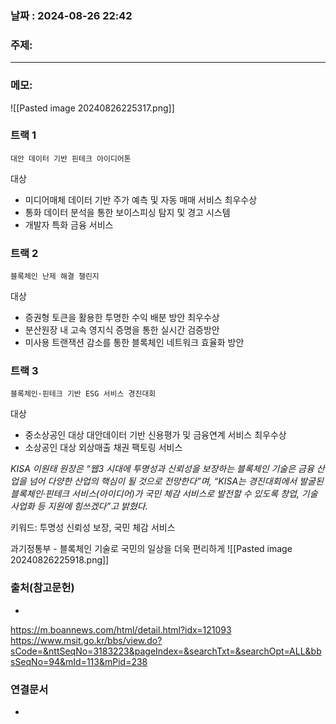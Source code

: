 
### 날짜 : 2024-08-26 22:42

### 주제: 

---
### 메모: 
![[Pasted image 20240826225317.png]]
### 트랙 1
	대안 데이터 기반 핀테크 아이디어톤

대상
- 미디어매체 데이터 기반 주가 예측 및 자동 매매 서비스
최우수상
- 통화 데이터 분석을 통한 보이스피싱 탐지 및 경고 시스템
- 개발자 특화 금융 서비스

### 트랙 2
	블록체인 난제 해결 챌린지
대상
- 증권형 토큰을 활용한 투명한 수익 배분 방안
최우수상
- 분산원장 내 고속 영지식 증명을 통한 실시간 검증방안
- 미사용 트랜잭션 감소를 통한 블록체인 네트워크 효율화 방안

### 트랙 3
	블록체인·핀테크 기반 ESG 서비스 경진대회
대상
- 중소상공인 대상 대안데이터 기반 신용평가 및 금융연계 서비스
최우수상
- 소상공인 대상 외상매출 채권 팩토링 서비스

*KISA 이원태 원장은 “웹3 시대에 투명성과 신뢰성을 보장하는 블록체인 기술은 금융 산업을 넘어 다양한 산업의 핵심이 될 것으로 전망한다”며, “KISA는 경진대회에서 발굴된 블록체인·핀테크 서비스(아이디어)가 국민 체감 서비스로 발전할 수 있도록 창업, 기술 사업화 등 지원에 힘쓰겠다”고 밝혔다.*

키워드: 투명성 신뢰성 보장, 국민 체감 서비스

과기정통부 - 블록체인 기술로 국민의 일상을 더욱 편리하게
![[Pasted image 20240826225918.png]]


### 출처(참고문헌)
-
https://m.boannews.com/html/detail.html?idx=121093
https://www.msit.go.kr/bbs/view.do?sCode=&nttSeqNo=3183223&pageIndex=&searchTxt=&searchOpt=ALL&bbsSeqNo=94&mId=113&mPid=238
### 연결문서
-